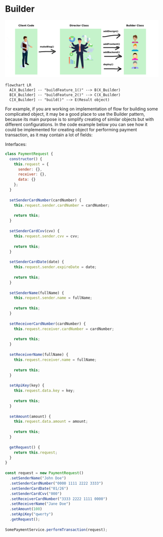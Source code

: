 # Builder

![This is an image](/assets/builder.png)

```mermaid
flowchart LR
  A[X_Builder] -- "buildFeature_1()" --> B(X_Builder)
  B[X_Builder] -- "buildFeature_2()" --> C(X_Builder)
  C[X_Builder] -- "build()" --> E(Result object)
```

For example, if you are working on implementation of flow for building some complicated object, it may be a good place to use the Builder pattern, because its main purpose is to simplify creating of similar objects but with different configurations. In the code example below you can see how it could be implemented for creating object for performing payment transaction, as it may contain a lot of fields:

Interfaces:

```js
class PaymentRequest {
  constructor() {
    this.request = {
      sender: {},
      receiver: {},
      data: {}
    };
  }

  setSenderCardNumber(cardNumber) {
    this.request.sender.cardNumber = cardNumber;

    return this;
  }

  setSenderCardCvv(cvv) {
    this.request.sender.cvv = cvv;

    return this;
  }

  setSenderCardDate(date) {
    this.request.sender.expireDate = date;

    return this;
  }

  setSenderName(fullName) {
    this.request.sender.name = fullName;

    return this;
  }

  setReceiverCardNumber(cardNumber) {
    this.request.receiver.cardNumber = cardNumber;

    return this;
  }

  setReceiverName(fullName) {
    this.request.receiver.name = fullName;

    return this;
  }

  setApiKey(key) {
    this.request.data.key = key;

    return this;
  }

  setAmount(amount) {
    this.request.data.amount = amount;

    return this;
  }

  getRequest() {
    return this.request;
  }
}

const request = new PaymentRequest()
  .setSenderName("John Doe")
  .setSenderCardNumber("0000 1111 2222 3333")
  .setSenderCardDate("01/26")
  .setSenderCardCvv("000")
  .setReceiverCardNumber("3333 2222 1111 0000")
  .setReceiverName("Jane Doe")
  .setAmount(100)
  .setApiKey("qwerty")
  .getRequest();

SomePaymentService.performTransaction(request);
```
